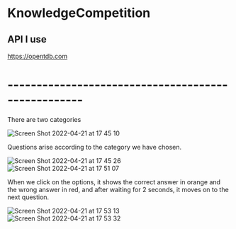 # KnowledgeCompetition

## API I use

https://opentdb.com 

# ---------------------------------------------------

There are two categories

![Screen Shot 2022-04-21 at 17 45 10](https://user-images.githubusercontent.com/62101026/164484820-846c5f01-347f-4d12-b4d5-9f6054fa4206.png)

Questions arise according to the category we have chosen.

![Screen Shot 2022-04-21 at 17 45 26](https://user-images.githubusercontent.com/62101026/164485249-6c902a9e-66da-4a8f-9260-207a8b6611a4.png)
![Screen Shot 2022-04-21 at 17 51 07](https://user-images.githubusercontent.com/62101026/164485263-d5ba7ded-d4a2-4291-b453-7cac3f05d320.png)

When we click on the options, it shows the correct answer in orange and the wrong answer in red, and after waiting for 2 seconds, it moves on to the next question.

![Screen Shot 2022-04-21 at 17 53 13](https://user-images.githubusercontent.com/62101026/164485631-42be05ac-1f27-4188-9006-3d92a1e7deab.png)
![Screen Shot 2022-04-21 at 17 53 32](https://user-images.githubusercontent.com/62101026/164485688-fd800659-223b-4296-8178-28c5a1e97b90.png)
